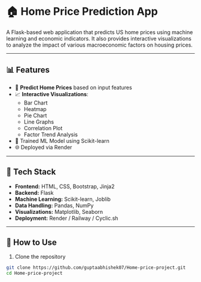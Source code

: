 # 🏠 Home Price Prediction App

A Flask-based web application that predicts US home prices using machine learning and economic indicators. It also provides interactive visualizations to analyze the impact of various macroeconomic factors on housing prices.

---

## 📊 Features

- 🔮 **Predict Home Prices** based on input features
- 📈 **Interactive Visualizations**:
  - Bar Chart
  - Heatmap
  - Pie Chart
  - Line Graphs
  - Correlation Plot
  - Factor Trend Analysis
- 🧠 Trained ML Model using Scikit-learn
- 🌐 Deployed via Render 

---

## 🚀 Tech Stack

- **Frontend:** HTML, CSS, Bootstrap, Jinja2
- **Backend:** Flask
- **Machine Learning:** Scikit-learn, Joblib
- **Data Handling:** Pandas, NumPy
- **Visualizations:** Matplotlib, Seaborn
- **Deployment:** Render / Railway / Cyclic.sh

---

## 🧪 How to Use

1. Clone the repository

```bash
git clone https://github.com/guptaabhishek07/Home-price-project.git
cd Home-price-project
